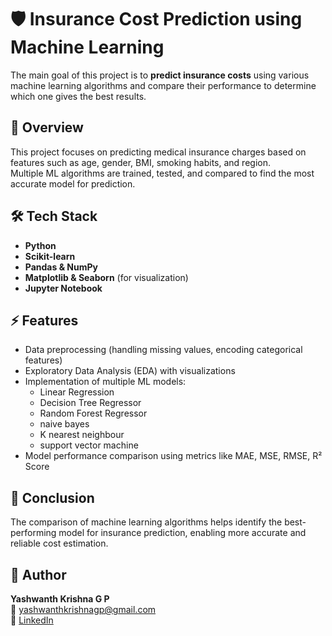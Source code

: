 # 🛡️ Insurance Cost Prediction using Machine Learning

The main goal of this project is to **predict insurance costs** using various machine learning algorithms and compare their performance to determine which one gives the best results.

## 📌 Overview
This project focuses on predicting medical insurance charges based on features such as age, gender, BMI, smoking habits, and region.  
Multiple ML algorithms are trained, tested, and compared to find the most accurate model for prediction.

## 🛠 Tech Stack
- **Python**
- **Scikit-learn**
- **Pandas & NumPy**
- **Matplotlib & Seaborn** (for visualization)
- **Jupyter Notebook**

## ⚡ Features
- Data preprocessing (handling missing values, encoding categorical features)
- Exploratory Data Analysis (EDA) with visualizations
- Implementation of multiple ML models:
  - Linear Regression
  - Decision Tree Regressor
  - Random Forest Regressor
  - naive bayes
  - K nearest neighbour
  - support vector machine
- Model performance comparison using metrics like MAE, MSE, RMSE, R² Score

## 🎯 Conclusion
The comparison of machine learning algorithms helps identify the best-performing model for insurance prediction, enabling more accurate and reliable cost estimation.

## 👤 Author
**Yashwanth Krishna G P**  
📧 yashwanthkrishnagp@gmail.com  
🔗 [LinkedIn](www.linkedin.com/in/yashwanth-krishna-gp)
